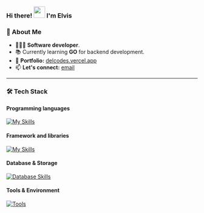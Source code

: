 ### Hi there! <img src="https://raw.githubusercontent.com/MartinHeinz/MartinHeinz/master/wave.gif" width="30px"> I'm Elvis

### 🚀 About Me
- 👨🏻‍💻 **Software developer**.
- 📚 Currently learning **GO** for backend development.
- 💼 **Portfolio:** [delcodes.vercel.app](https://delcodes.vercel.app)
- 📫 **Let's connect:** [email](mailto:delafiado@gmail.com)

----
### 🛠️ Tech Stack

#### Programming languages
[![My Skills](https://skillicons.dev/icons?i=javascript,typescript,bash,html,css,python&theme=dark)](https://skillicons.dev)

#### Framework and libraries
[![My Skills](https://skillicons.dev/icons?i=react,nextjs,tailwind,nodejs,express&theme=dark)](https://skillicons.dev)

#### Database & Storage
[![Database Skills](https://skillicons.dev/icons?i=postgres,supabase&theme=dark)](https://skillicons.dev)

#### Tools & Environment
[![Tools](https://skillicons.dev/icons?i=git,github,docker,vercel,linux,neovim,vscode&theme=dark)](https://skillicons.dev)

<!-- ### 👨🏻‍💻 Techs and Tools -->
<!-- ---- -->
<!-- [![My Skills](https://skillicons.dev/icons?i=typescript,javascript,react,nextjs,tailwindcss,html,css,styledcomponents,nodejs,expressjs,postgresql,mysql,supabase,firebase,mongodb,prisma,jest,docker,jenkins,figma&theme=light&perline=10)](https://skillicons.dev) -->
